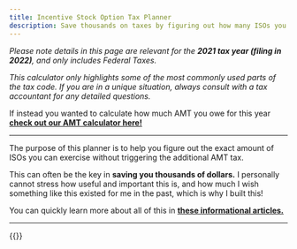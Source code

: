 ```yaml
---
title: Incentive Stock Option Tax Planner
description: Save thousands on taxes by figuring out how many ISOs you can exercise safely
---
```

_Please note details in this page are relevant for the **2021 tax year (filing in 2022)**, and only includes Federal Taxes._

_This calculator only highlights some of the most commonly used parts of the tax code. If you are in a unique situation, always consult with a tax accountant for any detailed questions._

If instead you wanted to calculate how much AMT you owe for this year **[check out our AMT calculator here!](/amt-calculator/)**

------------------

The purpose of this planner is to help you figure out the exact amount of ISOs you can exercise without triggering the additional AMT tax. 

This can often be the key in **saving you thousands of dollars.** I personally cannot stress how useful and important this is, and how much I wish something like this existed for me in the past, which is why I built this!

You can quickly learn more about all of this in **[these informational articles.](/tax_credits_deductions/what-is-the-alternative-minimum-tax/)**

------------------

{{<iso-exercise-planner >}}